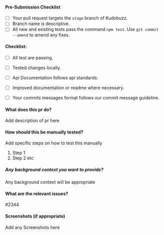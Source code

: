#### Pre-Submission Checklist
<!-- Go over all points below, and after creating the PR, tick all the checkboxes that apply. -->
<!-- All points should be verified, otherwise, read the CONTRIBUTING guidelines from above-->
<!-- If you're unsure about any of these, don't hesitate to ask. We're here to help! -->
<!--You also read mall from https://github.com/kudobuzz/guides/edit/master/code-review-guidelines.md-->

- [ ] Your pull request targets the `stage` branch of Kudobuzz.
- [ ] Branch name is descriptive. 
- [ ] All new and existing tests pass the command `npm test`. Use `git commit --amend` to amend any fixes.

#### Checklist:
<!-- Go over all points below, and after creating the PR, tick the checkboxes that apply. -->
<!-- If you're unsure about any of these, don't hesitate to ask in the Help Contributors room linked above. We're here to help! -->
- [ ] All test are passing. 
- [ ] Tested changes locally.
- [ ] Api Documentation follows api standards.
- [ ] Improved documentation or readme where necessary. 
- [ ] Your commits messages format follows our commit message guideline.


#### What does this pr do?
Add description of pr here

#### How should this be manually tested?
Add specific steps on how to test this manually
1. Step 1
2. Step 2 etc


##### Any background context you want to provide?
Any background context will be appropriate

#### What are the relevant issues?
#2344


#### Screenshots (if appropriate)
Add any Screenshots here
